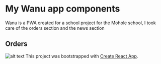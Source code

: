 # My Wanu app components
Wanu is a PWA created for a school project for the Mohole school, I took care of the orders section and the news section
## Orders

![alt text](https://github.com/DavidPareti/Orders_Wanu-app/blob/master/src/img/Orders1.png "logo")
This project was bootstrapped with [Create React App](https://github.com/facebook/create-react-app).
